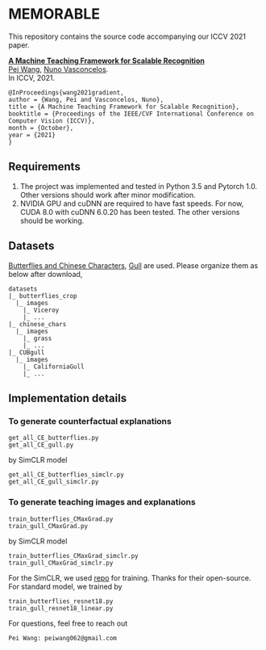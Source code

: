 # MEMORABLE


This repository contains the source code accompanying our ICCV 2021 paper.

**[A Machine Teaching Framework for Scalable Recognition](https://openaccess.thecvf.com/content/ICCV2021/html/Wang_A_Machine_Teaching_Framework_for_Scalable_Recognition_ICCV_2021_paper.html)**  
[Pei Wang](http://www.svcl.ucsd.edu/~peiwang), [Nuno Vasconcelos](http://www.svcl.ucsd.edu/~nuno).  
In ICCV, 2021.

```
@InProceedings{wang2021gradient,
author = {Wang, Pei and Vasconcelos, Nuno},
title = {A Machine Teaching Framework for Scalable Recognition},
booktitle = {Proceedings of the IEEE/CVF International Conference on Computer Vision (ICCV)},
month = {October},
year = {2021}
}
```

## Requirements

1. The project was implemented and tested in Python 3.5 and Pytorch 1.0. Other versions should work after minor modification.
2. NVIDIA GPU and cuDNN are required to have fast speeds. For now, CUDA 8.0 with cuDNN 6.0.20 has been tested. The other versions should be working.


## Datasets

[Butterflies and Chinese Characters](https://github.com/macaodha/explain_teach/tree/master/data), [Gull](https://drive.google.com/file/d/1gjt2GIiGtvpsUoQywktP6RE0KhHunAzI/view?usp=sharing) are used. Please organize them as below after download,

```
datasets
|_ butterflies_crop
  |_ images
    |_ Viceroy
    |_ ...
|_ chinese_chars
  |_ images
    |_ grass
    |_ ...
|_ CUBgull
  |_ images
    |_ CaliforniaGull
    |_ ...
```



## Implementation details

### To generate counterfactual explanations
```
get_all_CE_butterflies.py
get_all_CE_gull.py
```
by SimCLR model
```
get_all_CE_butterflies_simclr.py
get_all_CE_gull_simclr.py
```
### To generate teaching images and explanations
```
train_butterflies_CMaxGrad.py
train_gull_CMaxGrad.py
```
by SimCLR model
```
train_butterflies_CMaxGrad_simclr.py
train_gull_CMaxGrad_simclr.py
```

For the SimCLR, we used [repo](https://github.com/Spijkervet/SimCLR) for training. Thanks for their open-source.
For standard model, we trained by
```
train_butterflies_resnet18.py
train_gull_resnet18_linear.py
```
For questions, feel free to reach out
```
Pei Wang: peiwang062@gmail.com
```

